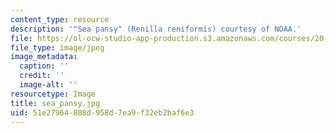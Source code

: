 ```yaml
---
content_type: resource
description: '"Sea pansy" (Renilla reniformis) courtesy of NOAA.'
file: https://ol-ocw-studio-app-production.s3.amazonaws.com/courses/20-109-laboratory-fundamentals-in-biological-engineering-fall-2007/51e27964808d958d7ea9f32eb2baf6e3_sea_pansy.jpg
file_type: image/jpeg
image_metadata:
  caption: ''
  credit: ''
  image-alt: ''
resourcetype: Image
title: sea_pansy.jpg
uid: 51e27964-808d-958d-7ea9-f32eb2baf6e3
---
```

